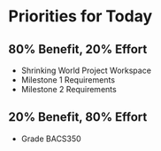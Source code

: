 # Priorities for Today

## 80% Benefit, 20% Effort

* Shrinking World Project Workspace
* Milestone 1 Requirements
* Milestone 2 Requirements


## 20% Benefit, 80% Effort

* Grade BACS350
